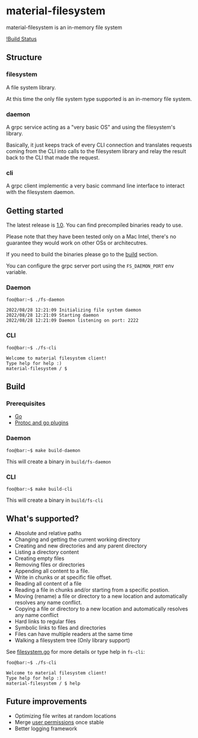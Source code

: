 # material-filesystem

material-filesystem is an in-memory file system

[!Build Status](https://github.com/andreino7/material-filesystem/actions/workflows/go.yml/badge.svg?branch=main)

## Structure
### filesystem
A file system library. 

At this time the only file system type supported is an in-memory file system.


### daemon
A grpc service acting as a "very basic OS" and using the filesystem's library.

Basically, it just keeps track of every CLI connection and translates requests coming from the CLI into calls to the filesystem library and relay the result back to the CLI that made the request.

### cli
A grpc client implementic a very basic command line interface to interact with the filesystem daemon.

## Getting started

The latest release is [1.0](). You can find precompiled binaries ready to use. 

Please note that they have been tested only on a Mac Intel, there's no guarantee they would work on other OSs or architecutres. 

If you need to build the binaries please go to the [build](#build) section.

You can configure the grpc server port using the `FS_DAEMON_PORT` env variable.

### Daemon

```console
foo@bar:~$ ./fs-daemon

2022/08/28 12:21:09 Initializing file system daemon
2022/08/28 12:21:09 Starting daemon
2022/08/28 12:21:09 Daemon listening on port: 2222
```

### CLI

```console
foo@bar:~$ ./fs-cli

Welcome to material filesystem client!
Type help for help :)
material-filesystem / $
```




## Build
### Prerequisites
* [Go](https://go.dev/doc/install)
* [Protoc and go plugins](https://grpc.io/docs/languages/go/quickstart/#prerequisites)

### Daemon
```console
foo@bar:~$ make build-daemon
```
This will create a binary in `build/fs-daemon`

### CLI
```console
foo@bar:~$ make build-cli
```
This will create a binary in `build/fs-cli`

## What's supported?
* Absolute and relative paths
* Changing and getting the current working directory
* Creating and new directories and any parent directory
* Listing a directory content
* Creating empty files
* Removing files or directories
* Appending all content to a file.
* Write in chunks or at specific file offset.
* Reading all content of a file
* Reading a file in chunks and/or starting from a specific postion.
* Moving (rename) a file or directory to a new location and automatically resolves any name conflict.
* Copying a file or directory to a new location and automatically resolves any name conflict
* Hard links to regular files
* Symbolic links to files and directories
* Files can have multiple readers at the same time
* Walking a filesystem tree (Only library support)


See [filesystem.go](https://github.com/andreino7/material-filesystem/blob/main/filesystem/filesystem.go) for more details or type help in `fs-cli`:
```console
foo@bar:~$ ./fs-cli

Welcome to material filesystem client!
Type help for help :)
material-filesystem / $ help
```

## Future improvements
* Optimizing file writes at random locations
* Merge [user permissions](https://github.com/andreino7/material-filesystem/tree/users-v2) once stable
* Better logging framework

